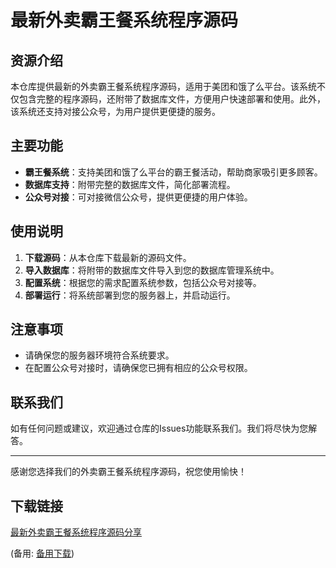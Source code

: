 # 最新外卖霸王餐系统程序源码

## 资源介绍

本仓库提供最新的外卖霸王餐系统程序源码，适用于美团和饿了么平台。该系统不仅包含完整的程序源码，还附带了数据库文件，方便用户快速部署和使用。此外，该系统还支持对接公众号，为用户提供更便捷的服务。

## 主要功能

- **霸王餐系统**：支持美团和饿了么平台的霸王餐活动，帮助商家吸引更多顾客。
- **数据库支持**：附带完整的数据库文件，简化部署流程。
- **公众号对接**：可对接微信公众号，提供更便捷的用户体验。

## 使用说明

1. **下载源码**：从本仓库下载最新的源码文件。
2. **导入数据库**：将附带的数据库文件导入到您的数据库管理系统中。
3. **配置系统**：根据您的需求配置系统参数，包括公众号对接等。
4. **部署运行**：将系统部署到您的服务器上，并启动运行。

## 注意事项

- 请确保您的服务器环境符合系统要求。
- 在配置公众号对接时，请确保您已拥有相应的公众号权限。

## 联系我们

如有任何问题或建议，欢迎通过仓库的Issues功能联系我们。我们将尽快为您解答。

---

感谢您选择我们的外卖霸王餐系统程序源码，祝您使用愉快！

## 下载链接
[最新外卖霸王餐系统程序源码分享](https://pan.quark.cn/s/618c881c0df3) 

(备用: [备用下载](https://pan.baidu.com/s/1wTA5iEdneqDt2C64KRMOaQ?pwd=1234))
